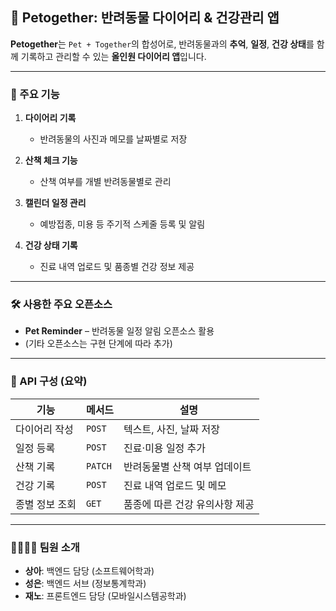 ## 🐶 Petogether: 반려동물 다이어리 & 건강관리 앱

**Petogether**는 `Pet + Together`의 합성어로,
반려동물과의 **추억**, **일정**, **건강 상태**를 함께 기록하고 관리할 수 있는
**올인원 다이어리 앱**입니다.

---

### 🔑 주요 기능

1. **다이어리 기록**

   * 반려동물의 사진과 메모를 날짜별로 저장

2. **산책 체크 기능**

   * 산책 여부를 개별 반려동물별로 관리

3. **캘린더 일정 관리**

   * 예방접종, 미용 등 주기적 스케줄 등록 및 알림

4. **건강 상태 기록**

   * 진료 내역 업로드 및 품종별 건강 정보 제공

---

### 🛠 사용한 주요 오픈소스

* **Pet Reminder** – 반려동물 일정 알림 오픈소스 활용
* (기타 오픈소스는 구현 단계에 따라 추가)

---

### 📌 API 구성 (요약)

| 기능       | 메서드     | 설명                |
| -------- | ------- | ----------------- |
| 다이어리 작성  | `POST`  | 텍스트, 사진, 날짜 저장    |
| 일정 등록    | `POST`  | 진료·미용 일정 추가       |
| 산책 기록    | `PATCH` | 반려동물별 산책 여부 업데이트  |
| 건강 기록    | `POST`  | 진료 내역 업로드 및 메모    |
| 종별 정보 조회 | `GET`   | 품종에 따른 건강 유의사항 제공 |

---

### 👨‍👩‍👧‍👦 팀원 소개

* **상아**: 백엔드 담당 (소프트웨어학과)
* **성은**: 백엔드 서브 (정보통계학과)
* **재노**: 프론트엔드 담당 (모바일시스템공학과)
